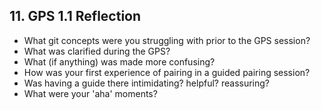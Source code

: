 ## 11. GPS 1.1 Reflection

- What git concepts were you struggling with prior to the GPS session?
- What was clarified during the GPS?
- What (if anything) was made more confusing?
- How was your first experience of pairing in a guided pairing session?
- Was having a guide there intimidating? helpful? reassuring?
- What were your 'aha' moments?
